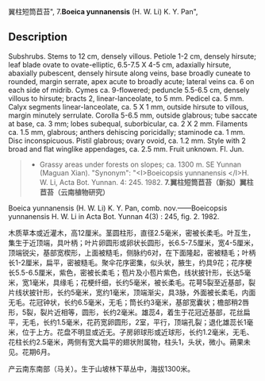 翼柱短筒苣苔",
7.**Boeica yunnanensis** (H. W. Li) K. Y. Pan",

## Description
Subshrubs. Stems to 12 cm, densely villous. Petiole 1-2 cm, densely hirsute; leaf blade ovate to ovate-elliptic, 6.5-7.5 X 4-5 cm, adaxially hirsute, abaxially pubescent, densely hirsute along veins, base broadly cuneate to rounded, margin serrate, apex acute to broadly acute; lateral veins ca. 6 on each side of midrib. Cymes ca. 9-flowered; peduncle 5.5-6.5 cm, densely villous to hirsute; bracts 2, linear-lanceolate, to 5 mm. Pedicel ca. 5 mm. Calyx segments linear-lanceolate, ca. 5 X 1 mm, outside hirsute to villous, margin minutely serrulate. Corolla 5-6.5 mm, outside glabrous; tube saccate at base, ca. 3 mm; lobes subequal, suborbicular, ca. 2 X 2 mm. Filaments ca. 1.5 mm, glabrous; anthers dehiscing poricidally; staminode ca. 1 mm. Disc inconspicuous. Pistil glabrous; ovary ovoid, ca. 1.2 mm. Style with 2 broad and flat winglike appendages, ca. 2.5 mm. Fruit unknown. Fl. Jun.

> * Grassy areas under forests on slopes; ca. 1300 m. SE Yunnan (Maguan Xian).
  "Synonym": "&lt;I&gt;Boeicopsis yunnanensis &lt;/I&gt;H. W. Li, Acta Bot. Yunnan. 4: 245. 1982.
**7.翼柱短筒苣苔（新拟）翼柱苣苔（云南植物研究）**

Boeica yunnanensis (H. W. Li) K. Y. Pan, comb. nov.——Boeicopsis yunnanensis H. W. Li in Acta Bot. Yunnan 4(3) : 245, fig. 2. 1982.

木质草本或近灌木，高12厘米。茎圆柱形，直径2.5毫米，密被长柔毛。叶互生，集生于近顶端，具叶柄；叶片卵圆形或卵状长圆形，长6.5-7.5厘米，宽4-5厘米，顶端锐尖，基部宽楔形，上面被糙毛，侧脉约6对，在下面隆起，密被糙毛；叶柄长1-2厘米，扁平，密被糙毛。聚伞花序密集，似头状，腋生，约具9花；花序梗长5.5-6.5厘米，紫色，密被长柔毛；苞片及小苞片紫色，线状披针形，长达5毫米，宽1毫米，具缘毛；花梗纤细，长约5毫米，被长柔毛。花萼5裂至近基部，裂片线状披针形，长约5毫米，宽约1毫米，顶端渐尖，具3脉，外面被长柔毛，内面无毛。花冠钟状，长约6.5毫米，无毛；筒长约3毫米，基部宽囊状；檐部稍2唇形，5裂，裂片近相等，圆形，长约2毫米。雄蕊4，着生于花冠近基部，花丝扁平，无毛，长约1.5毫米，花药宽卵圆形，2室，平行，顶端孔裂；退化雄蕊长1毫米，位于上方。花盘不明显或近无。子房卵球形或近球形，长约1.2毫米，无毛、花柱长约2.5毫米，两侧有宽大扁平的翅状附属物，柱头1，头状，微小。蒴果未见。花期6月。

产云南东南部（马关）。生于山坡林下草丛中，海拔1300米。
